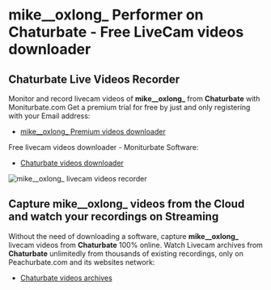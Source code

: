# mike__oxlong_ Performer on Chaturbate - Free LiveCam videos downloader

## Chaturbate Live Videos Recorder

Monitor and record livecam videos of **mike__oxlong_** from **Chaturbate** with Moniturbate.com
Get a premium trial for free by just and only registering with your Email address:
* [mike__oxlong_ Premium videos downloader](https://moniturbate.com/request-demo-licence-key.html)

Free livecam videos downloader - Moniturbate Software:
* [Chaturbate videos downloader](https://moniturbate.com/moniturbate-download-software.html)

![mike__oxlong_ livecam videos recorder](https://peachurnet.com/templates/moniturbate-software.png)


## Capture mike__oxlong_ videos from the Cloud and watch your recordings on Streaming

Without the need of downloading a software, capture **mike__oxlong_** livecam videos from **Chaturbate** 100% online.
Watch Livecam archives from **Chaturbate** unlimitedly from thousands of existing recordings, only on Peachurbate.com and its websites network:
* [Chaturbate videos archives](https://peachurnet.com/)